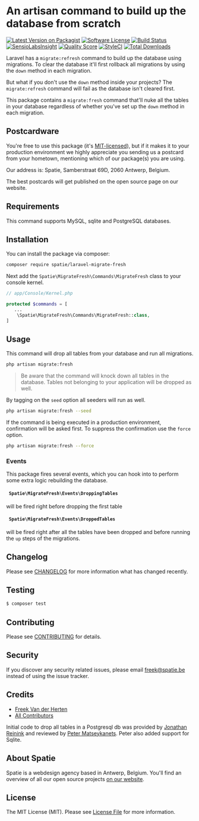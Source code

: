 # An artisan command to build up the database from scratch

[![Latest Version on Packagist](https://img.shields.io/packagist/v/spatie/laravel-migrate-fresh.svg?style=flat-square)](https://packagist.org/packages/spatie/laravel-migrate-fresh)
[![Software License](https://img.shields.io/badge/license-MIT-brightgreen.svg?style=flat-square)](LICENSE.md)
[![Build Status](https://img.shields.io/travis/spatie/laravel-migrate-fresh/master.svg?style=flat-square)](https://travis-ci.org/spatie/laravel-migrate-fresh)
[![SensioLabsInsight](https://img.shields.io/sensiolabs/i/b38ed189-9b84-455f-90ad-d8388d243274.svg?style=flat-square)](https://insight.sensiolabs.com/projects/b38ed189-9b84-455f-90ad-d8388d243274)
[![Quality Score](https://img.shields.io/scrutinizer/g/spatie/laravel-migrate-fresh.svg?style=flat-square)](https://scrutinizer-ci.com/g/spatie/laravel-migrate-fresh)
[![StyleCI](https://styleci.io/repos/78428025/shield?branch=master)](https://styleci.io/repos/78428025)
[![Total Downloads](https://img.shields.io/packagist/dt/spatie/laravel-migrate-fresh.svg?style=flat-square)](https://packagist.org/packages/spatie/laravel-migrate-fresh)

Laravel has a `migrate:refresh` command to build up the database using migrations. To clear the database it'll first rollback all migrations by using the `down` method in each migration.

But what if you don't use the `down` method inside your projects? The `migrate:refresh` command will fail as the database isn't cleared first.

This package contains a `migrate:fresh` command that'll nuke all the tables in your database regardless of whether you've set up the `down` method in each migration.

## Postcardware

You're free to use this package (it's [MIT-licensed](LICENSE.md)), but if it makes it to your production environment we highly appreciate you sending us a postcard from your hometown, mentioning which of our package(s) you are using.

Our address is: Spatie, Samberstraat 69D, 2060 Antwerp, Belgium.

The best postcards will get published on the open source page on our website.

## Requirements

This command supports MySQL, sqlite and PostgreSQL databases.

## Installation

You can install the package via composer:

```bash
composer require spatie/laravel-migrate-fresh
```

Next add the `Spatie\MigrateFresh\Commands\MigrateFresh` class to your console kernel.

```php
// app/Console/Kernel.php

protected $commands = [
   ...
    \Spatie\MigrateFresh\Commands\MigrateFresh::class,
]
```

## Usage

This command will drop all tables from your database and run all migrations. 

```bash
php artisan migrate:fresh
```

> Be aware that the command will knock down all tables in the database. Tables not belonging to your application will be dropped as well.


By tagging on the `seed` option all seeders will run as well.
 
```bash
php artisan migrate:fresh --seed
```

If the command is being executed in a production environment, confirmation will be asked first. To suppress the confirmation use the `force` option.
 
 ```bash
 php artisan migrate:fresh --force
 ```
 
 ### Events
 
This package fires several events, which you can hook into to perform some extra logic rebuilding the database.

#### ` Spatie\MigrateFresh\Events\DroppingTables`

will be fired right before dropping the first table

#### ` Spatie\MigrateFresh\Events\DroppedTables`

will be fired right after all the tables have been dropped and before running the `up` steps of the migrations.

## Changelog

Please see [CHANGELOG](CHANGELOG.md) for more information what has changed recently.

## Testing

``` bash
$ composer test
```

## Contributing

Please see [CONTRIBUTING](CONTRIBUTING.md) for details.

## Security

If you discover any security related issues, please email freek@spatie.be instead of using the issue tracker.

## Credits

- [Freek Van der Herten](https://github.com/freekmurze)
- [All Contributors](../../contributors)

Initial code to drop all tables in a Postgresql db was provided by [Jonathan Reinink](https://gist.github.com/reinink) and reviewed by [Peter Matseykanets](https://github.com/pmatseykanets). Peter also added support for Sqlite.

## About Spatie
Spatie is a webdesign agency based in Antwerp, Belgium. You'll find an overview of all our open source projects [on our website](https://spatie.be/opensource).

## License

The MIT License (MIT). Please see [License File](LICENSE.md) for more information.

